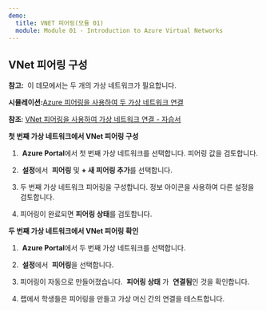 ```yaml
---
demo:
  title: VNET 피어링(모듈 01)
  module: Module 01 - Introduction to Azure Virtual Networks
---
```

## VNet 피어링 구성

**참고:**  이 데모에서는 두 개의 가상 네트워크가 필요합니다.

**시뮬레이션:**[Azure 피어링을 사용하여 두 가상 네트워크 연결](https://mslabs.cloudguides.com/guides/AZ-700%20Lab%20Simulation%20-%20Connect%20two%20Azure%20virtual%20networks%20using%20global%20virtual%20network%20peering)

**참조**: [VNet 피어링을 사용하여 가상 네트워크 연결 - 자습서](https://docs.microsoft.com/azure/virtual-network/tutorial-connect-virtual-networks-portal)

**첫 번째 가상 네트워크에서 VNet 피어링 구성**

1.  **Azure Portal**에서 첫 번째 가상 네트워크를 선택합니다. 피어링 값을 검토합니다. 

1.  **설정**에서  **피어링** 및 **+ 새 피어링 추가**를 선택합니다.

1. 두 번째 가상 네트워크 피어링을 구성합니다. 정보 아이콘을 사용하여 다른 설정을 검토합니다. 

1. 피어링이 완료되면 **피어링 상태**를 검토합니다. 

**두 번째 가상 네트워크에서 VNet 피어링 확인**

1.  **Azure Portal**에서 두 번째 가상 네트워크를 선택합니다.

1.  **설정**에서  **피어링**을 선택합니다.

1. 피어링이 자동으로 만들어졌습니다.  **피어링 상태** 가  **연결됨**인 것을 확인합니다.

1. 랩에서 학생들은 피어링을 만들고 가상 머신 간의 연결을 테스트합니다. 
